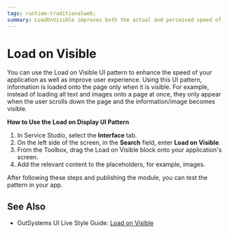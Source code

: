 ```yaml
---
tags: runtime-traditionalweb; 
summary: LoadOnVisible improves both the actual and perceived speed of your application.
---
```


# Load on Visible 

You can use the Load on Visible UI pattern to enhance the speed of your application as well as improve  user experience. Using this UI pattern,  information is loaded onto the page only when it is visible. For example, instead of loading all text and images onto a page at once, they only appear when the user scrolls down the page and the information/image becomes visible.

**How to Use the Load on Display UI Pattern**

1. In Service Studio, select the **Interface** tab.
1. On the left side of the screen, in the **Search** field, enter **Load on Visible**. 
1. From the Toolbox, drag the Load on Visible block onto your application's screen.
1. Add the relevant content to the placeholders, for example, images.

After following these steps and publishing the module, you can test the pattern in your app.

## See Also
* OutSystems UI Live Style Guide: [Load on Visible](https://outsystemsui.outsystems.com/WebStyleGuidePreview/LoadOnVisible.aspx)
